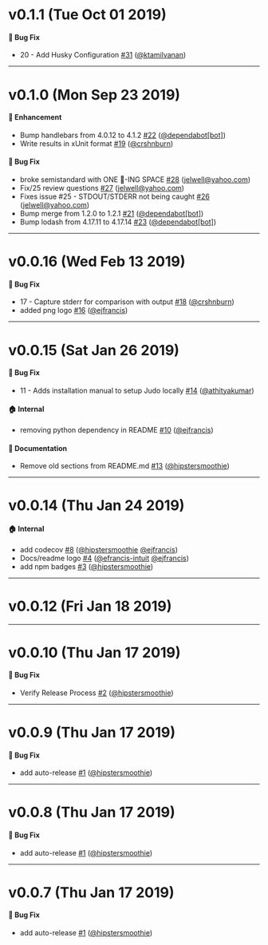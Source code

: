 # v0.1.1 (Tue Oct 01 2019)

#### 🐛  Bug Fix

- 20 - Add Husky Configuration [#31](https://github.com/intuit/judo/pull/31) ([@ktamilvanan](https://github.com/ktamilvanan))

---

# v0.1.0 (Mon Sep 23 2019)

#### 🚀  Enhancement

- Bump handlebars from 4.0.12 to 4.1.2 [#22](https://github.com/intuit/judo/pull/22) ([@dependabot[bot]](https://github.com/dependabot[bot]))
- Write results in xUnit format [#19](https://github.com/intuit/judo/pull/19) ([@crshnburn](https://github.com/crshnburn))

#### 🐛  Bug Fix

- broke semistandard with ONE :poop:-ING SPACE [#28](https://github.com/intuit/judo/pull/28) (jelwell@yahoo.com)
- Fix/25 review questions [#27](https://github.com/intuit/judo/pull/27) (jelwell@yahoo.com)
- Fixes issue #25 - STDOUT/STDERR not being caught [#26](https://github.com/intuit/judo/pull/26) (jelwell@yahoo.com)
- Bump merge from 1.2.0 to 1.2.1 [#21](https://github.com/intuit/judo/pull/21) ([@dependabot[bot]](https://github.com/dependabot[bot]))
- Bump lodash from 4.17.11 to 4.17.14 [#23](https://github.com/intuit/judo/pull/23) ([@dependabot[bot]](https://github.com/dependabot[bot]))

---

# v0.0.16 (Wed Feb 13 2019)

#### 🐛  Bug Fix

- 17 - Capture stderr for comparison with output [#18](https://github.com/intuit/judo/pull/18) ([@crshnburn](https://github.com/crshnburn))
- added png logo [#16](https://github.com/intuit/judo/pull/16) ([@ejfrancis](https://github.com/ejfrancis))

---

# v0.0.15 (Sat Jan 26 2019)

#### 🐛  Bug Fix

- 11 - Adds installation manual to setup Judo locally [#14](https://github.com/intuit/judo/pull/14) ([@athityakumar](https://github.com/athityakumar))

#### 🏠  Internal

- removing python dependency in README [#10](https://github.com/intuit/judo/pull/10) ([@ejfrancis](https://github.com/ejfrancis))

#### 📝  Documentation

- Remove old sections from README.md [#13](https://github.com/intuit/judo/pull/13) ([@hipstersmoothie](https://github.com/hipstersmoothie))

---

# v0.0.14 (Thu Jan 24 2019)

#### 🏠  Internal

- add codecov [#8](https://github.com/intuit/judo/pull/8) ([@hipstersmoothie](https://github.com/hipstersmoothie) [@ejfrancis](https://github.com/ejfrancis))
- Docs/readme logo [#4](https://github.com/intuit/judo/pull/4) ([@efrancis-intuit](https://github.com/efrancis-intuit) [@ejfrancis](https://github.com/ejfrancis))
- add npm badges [#3](https://github.com/intuit/judo/pull/3) ([@hipstersmoothie](https://github.com/hipstersmoothie))

---

# v0.0.12 (Fri Jan 18 2019)



---

# v0.0.10 (Thu Jan 17 2019)

#### 🐛  Bug Fix

- Verify Release Process [#2](https://github.com/intuit/judo/pull/2) ([@hipstersmoothie](https://github.com/hipstersmoothie))

---

# v0.0.9 (Thu Jan 17 2019)

#### 🐛  Bug Fix

- add auto-release [#1](https://github.com/intuit/judo/pull/1) ([@hipstersmoothie](https://github.com/hipstersmoothie))

---

# v0.0.8 (Thu Jan 17 2019)

#### 🐛  Bug Fix

- add auto-release [#1](https://github.com/intuit/judo/pull/1) ([@hipstersmoothie](https://github.com/hipstersmoothie))

---

# v0.0.7 (Thu Jan 17 2019)

#### 🐛  Bug Fix

- add auto-release [#1](https://github.com/intuit/judo/pull/1) ([@hipstersmoothie](https://github.com/hipstersmoothie))